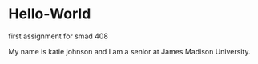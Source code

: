 # Hello-World
first assignment for smad 408

My name is katie johnson and I am a senior at James Madison University.

